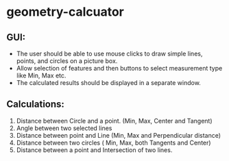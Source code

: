 # geometry-calcuator


## GUI:
- The user should be able to use mouse clicks to draw simple lines, points, and circles on a picture box.
- Allow selection of features and then buttons to select measurement type like Min, Max etc.
- The calculated results should be displayed in a separate window.

## Calculations:
1. Distance between Circle and a point. (Min, Max, Center and Tangent)
2. Angle between two selected lines
3. Distance between point and Line (Min, Max and Perpendicular distance)
4. Distance between two circles ( Min, Max, both Tangents and Center)
5. Distance between a point and Intersection of two lines.
